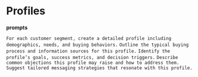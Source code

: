 # Profiles

**prompts**

`For each customer segment, create a detailed profile including demographics, needs, and buying behaviors.`
`Outline the typical buying process and information sources for this profile.`
`Identify the profile’s goals, success metrics, and decision triggers.`
`Describe common objections this profile may raise and how to address them.`
`Suggest tailored messaging strategies that resonate with this profile.`
